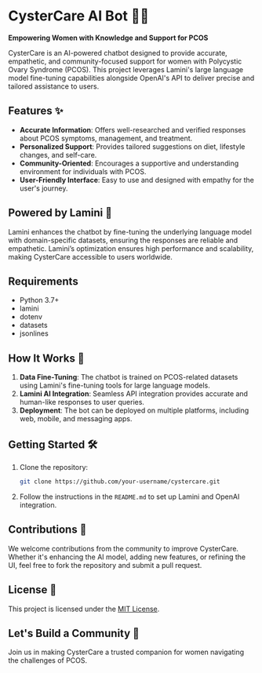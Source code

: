 # CysterCare AI Bot 🤖💜  
**Empowering Women with Knowledge and Support for PCOS**  

CysterCare is an AI-powered chatbot designed to provide accurate, empathetic, and community-focused support for women with Polycystic Ovary Syndrome (PCOS). This project leverages Lamini's large language model fine-tuning capabilities alongside OpenAI's API to deliver precise and tailored assistance to users.  

## Features ✨  
- **Accurate Information**: Offers well-researched and verified responses about PCOS symptoms, management, and treatment.  
- **Personalized Support**: Provides tailored suggestions on diet, lifestyle changes, and self-care.  
- **Community-Oriented**: Encourages a supportive and understanding environment for individuals with PCOS.  
- **User-Friendly Interface**: Easy to use and designed with empathy for the user's journey.  

## Powered by Lamini 🔧  
Lamini enhances the chatbot by fine-tuning the underlying language model with domain-specific datasets, ensuring the responses are reliable and empathetic. Lamini’s optimization ensures high performance and scalability, making CysterCare accessible to users worldwide.  

## Requirements
- Python 3.7+
- lamini
- dotenv
- datasets
- jsonlines

## How It Works 🚀  
1. **Data Fine-Tuning**: The chatbot is trained on PCOS-related datasets using Lamini's fine-tuning tools for large language models.  
2. **Lamini AI Integration**: Seamless API integration provides accurate and human-like responses to user queries.  
3. **Deployment**: The bot can be deployed on multiple platforms, including web, mobile, and messaging apps.  

## Getting Started 🛠️  
1. Clone the repository:  
   ```bash
   git clone https://github.com/your-username/cystercare.git
   ```  
2. Follow the instructions in the `README.md` to set up Lamini and OpenAI integration.  

## Contributions 🤝  
We welcome contributions from the community to improve CysterCare. Whether it's enhancing the AI model, adding new features, or refining the UI, feel free to fork the repository and submit a pull request.  

## License 📜  
This project is licensed under the [MIT License](LICENSE).  

## Let's Build a Community 💬  
Join us in making CysterCare a trusted companion for women navigating the challenges of PCOS.  

